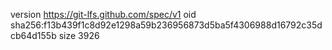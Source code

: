 version https://git-lfs.github.com/spec/v1
oid sha256:f13b439f1c8d92e1298a59b236956873d5ba5f4306988d16792c35dcb64d155b
size 3926
